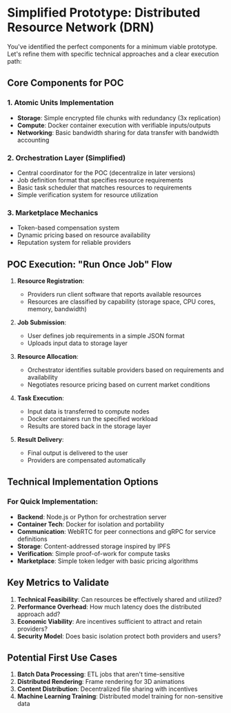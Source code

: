# Simplified Prototype: Distributed Resource Network (DRN)

You've identified the perfect components for a minimum viable prototype. Let's refine them with specific technical approaches and a clear execution path:

## Core Components for POC

### 1. Atomic Units Implementation
- **Storage**: Simple encrypted file chunks with redundancy (3x replication)
- **Compute**: Docker container execution with verifiable inputs/outputs
- **Networking**: Basic bandwidth sharing for data transfer with bandwidth accounting

### 2. Orchestration Layer (Simplified)
- Central coordinator for the POC (decentralize in later versions)
- Job definition format that specifies resource requirements
- Basic task scheduler that matches resources to requirements
- Simple verification system for resource utilization

### 3. Marketplace Mechanics
- Token-based compensation system
- Dynamic pricing based on resource availability
- Reputation system for reliable providers

## POC Execution: "Run Once Job" Flow

1. **Resource Registration**:
   - Providers run client software that reports available resources
   - Resources are classified by capability (storage space, CPU cores, memory, bandwidth)

2. **Job Submission**:
   - User defines job requirements in a simple JSON format
   - Uploads input data to storage layer

3. **Resource Allocation**:
   - Orchestrator identifies suitable providers based on requirements and availability
   - Negotiates resource pricing based on current market conditions

4. **Task Execution**:
   - Input data is transferred to compute nodes
   - Docker containers run the specified workload
   - Results are stored back in the storage layer

5. **Result Delivery**:
   - Final output is delivered to the user
   - Providers are compensated automatically

## Technical Implementation Options

### For Quick Implementation:
- **Backend**: Node.js or Python for orchestration server
- **Container Tech**: Docker for isolation and portability
- **Communication**: WebRTC for peer connections and gRPC for service definitions
- **Storage**: Content-addressed storage inspired by IPFS
- **Verification**: Simple proof-of-work for compute tasks
- **Marketplace**: Simple token ledger with basic pricing algorithms

## Key Metrics to Validate

1. **Technical Feasibility**: Can resources be effectively shared and utilized?
2. **Performance Overhead**: How much latency does the distributed approach add?
3. **Economic Viability**: Are incentives sufficient to attract and retain providers?
4. **Security Model**: Does basic isolation protect both providers and users?

## Potential First Use Cases

1. **Batch Data Processing**: ETL jobs that aren't time-sensitive
2. **Distributed Rendering**: Frame rendering for 3D animations
3. **Content Distribution**: Decentralized file sharing with incentives
4. **Machine Learning Training**: Distributed model training for non-sensitive data

